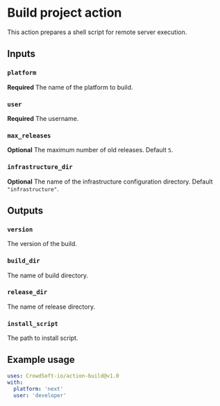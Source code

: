 # Build project action

This action prepares a shell script for remote server execution.

## Inputs

### `platform`

**Required** The name of the platform to build.

### `user`

**Required** The username.

### `max_releases`

**Optional** The maximum number of old releases. Default `5`.

### `infrastructure_dir`

**Optional** The name of the infrastructure configuration directory. Default `"infrastructure"`.

## Outputs

### `version`

The version of the build.

### `build_dir`

The name of build directory.

### `release_dir`

The name of release directory.

### `install_script`

The path to install script.

## Example usage

```yaml
uses: CrowdSoft-io/action-build@v1.0
with:
  platform: 'next'
  user: 'developer'
```
